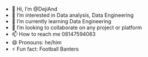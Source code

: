 - 👋 Hi, I’m @DejiAnd
- 👀 I’m interested in Data analysis, Data Engineering
- 🌱 I’m currently learning Data Engineering
- 💞️ I’m looking to collaborate on any project or platform
- 📫 How to reach me 08147594063
- 😄 Pronouns: he/him
- ⚡ Fun fact: Football Banters

<!---
DejiAnd/DejiAnd is a ✨ special ✨ repository because its `README.md` (this file) appears on your GitHub profile.
You can click the Preview link to take a look at your changes.
--->
